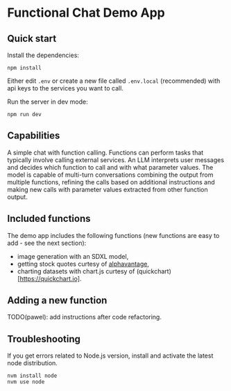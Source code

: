# Functional Chat Demo App

## Quick start

Install the dependencies:
```
npm install
```

Either edit `.env` or create a new file called `.env.local` (recommended) with api keys to the services you want to call.

Run the server in dev mode:
```
npm run dev
```

## Capabilities

A simple chat with function calling. Functions can perform tasks that typically involve calling external services. An LLM interprets user messages and decides which function to call and with what parameter values. The model is capable of multi-turn conversations combining the output from multiple functions, refining the calls based on additional instructions and making new calls with parameter values extracted from other function output.

## Included functions

The demo app includes the following functions (new functions are easy to add - see the next section):
- image generation with an SDXL model,
- getting stock quotes curtesy of [alphavantage](https://www.alphavantage.co/),
- charting datasets with chart.js curtesy of (quickchart)[https://quickchart.io].

## Adding a new function

TODO(pawel): add instructions after code refactoring.

## Troubleshooting

If you get errors related to Node.js version, install and activate the latest node distribution.
```
nvm install node
nvm use node
```
